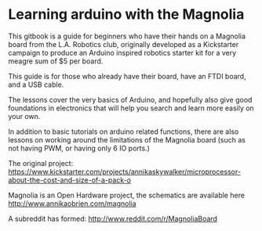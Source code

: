 # Learning arduino with the Magnolia

This gitbook is a guide for beginners who have their hands on a Magnolia board from the L.A. Robotics club, originally developed as a Kickstarter campaign to produce an Arduino inspired robotics starter kit for a very meagre sum of $5 per board.

This guide is for those who already have their board, have an FTDI board, and a USB cable.

The lessons cover the very basics of Arduino, and hopefully also give good foundations in electronics that will help you search and learn more easily on your own.

In addition to basic tutorials on arduino related functions, there are also lessons on working around the limitations of the Magnolia board (such as not having PWM, or having only 6 IO ports.)

The original project: https://www.kickstarter.com/projects/annikaskywalker/microprocessor-about-the-cost-and-size-of-a-pack-o

Magnolia is an Open Hardware project, the schematics are available here http://www.annikaobrien.com/magnolia

A subreddit has formed: http://www.reddit.com/r/MagnoliaBoard
